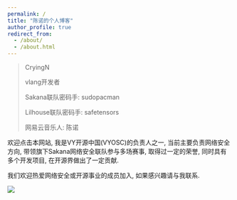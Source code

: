 ```yaml
---
permalink: /
title: "陈诺的个人博客"
author_profile: true
redirect_from: 
  - /about/
  - /about.html
---
```


> CryingN
>
> vlang开发者
>
> Sakana联队密码手: sudopacman
>
> Lilhouse联队密码手: safetensors
>
> 网易云音乐人: 陈诺
>

欢迎点击本网站, 我是VY开源中国(VYOSC)的负责人之一, 当前主要负责网络安全方向, 带领旗下Sakana网络安全联队参与多场赛事, 取得过一定的荣誉, 同时具有多个开发项目, 在开源界做出了一定贡献.

我们欢迎热爱网络安全或开源事业的成员加入, 如果感兴趣请与我联系.

<img src='https://gitee.com/sakana_ctf/vtf/raw/master/static/image/VYCMa.webp'>
